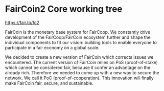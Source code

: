 FairCoin2 Core working tree
=====================================

https://fair.to/fc2

FairCoin is the monetary base system for FairCoop. We constantly drive development of the FairCoop/FairCoin ecosystem further and shape the individual components to fit our vision: building tools to enable everyone to participate in a fair economy on a global scale.

We decided to create a new version of FairCoin which corrects issues we encountered. The current version of FairCoin relies on PoS (proof-of-stake) which cannot be considered fair, because it confer an advantage on the already rich. Therefore we needed to come up with a new way to secure the network. We call it PoC (proof-of-cooperation). This innovation will finally make FairCoin fair, secure, and sustainable.
